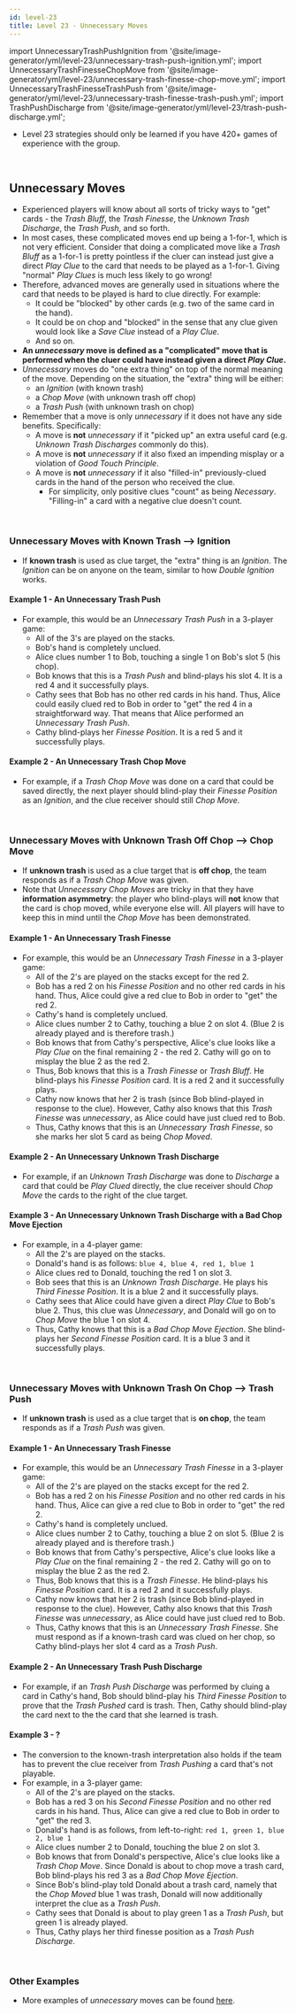 ```yaml
---
id: level-23
title: Level 23 - Unnecessary Moves
---
```


import UnnecessaryTrashPushIgnition from '@site/image-generator/yml/level-23/unnecessary-trash-push-ignition.yml';
import UnnecessaryTrashFinesseChopMove from '@site/image-generator/yml/level-23/unnecessary-trash-finesse-chop-move.yml';
import UnnecessaryTrashFinesseTrashPush from '@site/image-generator/yml/level-23/unnecessary-trash-finesse-trash-push.yml';
import TrashPushDischarge from '@site/image-generator/yml/level-23/trash-push-discharge.yml';

- Level 23 strategies should only be learned if you have 420+ games of experience with the group.

<br />

## Unnecessary Moves

- Experienced players will know about all sorts of tricky ways to "get" cards - the *Trash Bluff*, the *Trash Finesse*, the *Unknown Trash Discharge*, the *Trash Push*, and so forth.
- In most cases, these complicated moves end up being a 1-for-1, which is not very efficient. Consider that doing a complicated move like a *Trash Bluff* as a 1-for-1 is pretty pointless if the cluer can instead just give a direct *Play Clue* to the card that needs to be played as a 1-for-1. Giving "normal" *Play Clues* is much less likely to go wrong!
- Therefore, advanced moves are generally used in situations where the card that needs to be played is hard to clue directly. For example:
  - It could be "blocked" by other cards (e.g. two of the same card in the hand).
  - It could be on chop and "blocked" in the sense that any clue given would look like a *Save Clue* instead of a *Play Clue*.
  - And so on.
- **An *unnecessary* move is defined as a "complicated" move that is performed when the cluer could have instead given a direct *Play Clue*.**
- *Unnecessary* moves do "one extra thing" on top of the normal meaning of the move. Depending on the situation, the "extra" thing will be either:
  - an *Ignition* (with known trash)
  - a *Chop Move* (with unknown trash off chop)
  - a *Trash Push* (with unknown trash on chop)
- Remember that a move is only *unnecessary* if it does not have any side benefits. Specifically:
  - A move is **not** *unnecessary* if it "picked up" an extra useful card (e.g. *Unknown Trash Discharges* commonly do this).
  - A move is **not** *unnecessary* if it also fixed an impending misplay or a violation of *Good Touch Principle*.
  - A move is **not** *unnecessary* if it also "filled-in" previously-clued cards in the hand of the person who received the clue.
    - For simplicity, only positive clues "count" as being *Necessary*. "Filling-in" a card with a negative clue doesn't count.

<br />

### Unnecessary Moves with Known Trash --> Ignition

- If **known trash** is used as clue target, the "extra" thing is an *Ignition*. The *Ignition* can be on anyone on the team, similar to how *Double Ignition* works.

#### Example 1 - An Unnecessary Trash Push

- For example, this would be an *Unnecessary Trash Push* in a 3-player game:
  - All of the 3's are played on the stacks.
  - Bob's hand is completely unclued.
  - Alice clues number 1 to Bob, touching a single 1 on Bob's slot 5 (his chop).
  - Bob knows that this is a *Trash Push* and blind-plays his slot 4. It is a red 4 and it successfully plays.
  - Cathy sees that Bob has no other red cards in his hand. Thus, Alice could easily clued red to Bob in order to "get" the red 4 in a straightforward way. That means that Alice performed an *Unnecessary Trash Push*.
  - Cathy blind-plays her *Finesse Position*. It is a red 5 and it successfully plays.

<UnnecessaryTrashPushIgnition />

#### Example 2 - An Unnecessary Trash Chop Move

- For example, if a *Trash Chop Move* was done on a card that could be saved directly, the next player should blind-play their *Finesse Position* as an *Ignition*, and the clue receiver should still *Chop Move*.

<br />

### Unnecessary Moves with Unknown Trash Off Chop --> Chop Move

- If **unknown trash** is used as a clue target that is **off chop**, the team responds as if a *Trash Chop Move* was given.
- Note that *Unnecessary Chop Moves* are tricky in that they have **information asymmetry**: the player who blind-plays will **not** know that the card is chop moved, while everyone else will. All players will have to keep this in mind until the *Chop Move* has been demonstrated.

#### Example 1 - An Unnecessary Trash Finesse

- For example, this would be an *Unnecessary Trash Finesse* in a 3-player game:
  - All of the 2's are played on the stacks except for the red 2.
  - Bob has a red 2 on his *Finesse Position* and no other red cards in his hand. Thus, Alice could give a red clue to Bob in order to "get" the red 2.
  - Cathy's hand is completely unclued.
  - Alice clues number 2 to Cathy, touching a blue 2 on slot 4. (Blue 2 is already played and is therefore trash.)
  - Bob knows that from Cathy's perspective, Alice's clue looks like a *Play Clue* on the final remaining 2 - the red 2. Cathy will go on to misplay the blue 2 as the red 2.
  - Thus, Bob knows that this is a *Trash Finesse* or *Trash Bluff*. He blind-plays his *Finesse Position* card. It is a red 2 and it successfully plays.
  - Cathy now knows that her 2 is trash (since Bob blind-played in response to the clue). However, Cathy also knows that this *Trash Finesse* was *unnecessary*, as Alice could have just clued red to Bob.
  - Thus, Cathy knows that this is an *Unnecessary Trash Finesse*, so she marks her slot 5 card as being *Chop Moved*.

<UnnecessaryTrashFinesseChopMove />

#### Example 2 - An Unnecessary Unknown Trash Discharge

- For example, if an *Unknown Trash Discharge* was done to *Discharge* a card that could be *Play Clued* directly, the clue receiver should *Chop Move* the cards to the right of the clue target.

#### Example 3 - An Unnecessary Unknown Trash Discharge with a Bad Chop Move Ejection

- For example, in a 4-player game:
  - All the 2's are played on the stacks.
  - Donald's hand is as follows: `blue 4, blue 4, red 1, blue 1`
  - Alice clues red to Donald, touching the red 1 on slot 3.
  - Bob sees that this is an *Unknown Trash Discharge*. He plays his *Third Finesse Position*. It is a blue 2 and it successfully plays.
  - Cathy sees that Alice could have given a direct *Play Clue* to Bob's blue 2. Thus, this clue was *Unnecessary*, and Donald will go on to *Chop Move* the blue 1 on slot 4.
  - Thus, Cathy knows that this is a *Bad Chop Move Ejection*. She blind-plays her *Second Finesse Position* card. It is a blue 3 and it successfully plays.

<br />

### Unnecessary Moves with Unknown Trash On Chop --> Trash Push

- If **unknown trash** is used as a clue target that is **on chop**, the team responds as if a *Trash Push* was given.

#### Example 1 - An Unnecessary Trash Finesse

- For example, this would be an *Unnecessary Trash Finesse* in a 3-player game:
  - All of the 2's are played on the stacks except for the red 2.
  - Bob has a red 2 on his *Finesse Position* and no other red cards in his hand. Thus, Alice can give a red clue to Bob in order to "get" the red 2.
  - Cathy's hand is completely unclued.
  - Alice clues number 2 to Cathy, touching a blue 2 on slot 5. (Blue 2 is already played and is therefore trash.)
  - Bob knows that from Cathy's perspective, Alice's clue looks like a *Play Clue* on the final remaining 2 - the red 2. Cathy will go on to misplay the blue 2 as the red 2.
  - Thus, Bob knows that this is a *Trash Finesse*. He blind-plays his *Finesse Position* card. It is a red 2 and it successfully plays.
  - Cathy now knows that her 2 is trash (since Bob blind-played in response to the clue). However, Cathy also knows that this *Trash Finesse* was *unnecessary*, as Alice could have just clued red to Bob.
  - Thus, Cathy knows that this is an *Unnecessary Trash Finesse*. She must respond as if a known-trash card was clued on her chop, so Cathy blind-plays her slot 4 card as a *Trash Push*.

<UnnecessaryTrashFinesseTrashPush />

#### Example 2 - An Unnecessary Trash Push Discharge

- For example, if an *Trash Push Discharge* was performed by cluing a card in Cathy's hand, Bob should blind-play his *Third Finesse Position* to prove that the *Trash Pushed* card is trash. Then, Cathy should blind-play the card next to the the card that she learned is trash.

#### Example 3 - ?

- The conversion to the known-trash interpretation also holds if the team has to prevent the clue receiver from *Trash Pushing* a card that's not playable.
- For example, in a 3-player game:
  - All of the 2's are played on the stacks.
  - Bob has a red 3 on his *Second Finesse Position* and no other red cards in his hand. Thus, Alice can give a red clue to Bob in order to "get" the red 3.
  - Donald's hand is as follows, from left-to-right: `red 1, green 1, blue 2, blue 1`
  - Alice clues number 2 to Donald, touching the blue 2 on slot 3.
  - Bob knows that from Donald's perspective, Alice's clue looks like a *Trash Chop Move*. Since Donald is about to chop move a trash card, Bob blind-plays his red 3 as a *Bad Chop Move Ejection*.
  - Since Bob's blind-play told Donald about a trash card, namely that the *Chop Moved* blue 1 was trash, Donald will now additionally interpret the clue as a *Trash Push*.
  - Cathy sees that Donald is about to play green 1 as a *Trash Push*, but green 1 is already played.
  - Thus, Cathy plays her third finesse position as a *Trash Push Discharge*.

<TrashPushDischarge />

<br />

### Other Examples

- More examples of *unnecessary* moves can be found [here](examples/unnecessary.md).
